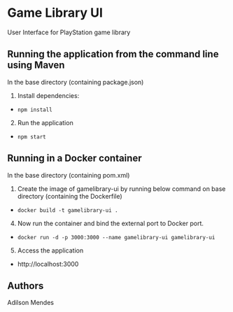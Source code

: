# Game Library UI

User Interface for PlayStation game library 

## Running the application from the command line using Maven

In the base directory (containing package.json)
1. Install dependencies:
* `npm install`
2. Run the application
* `npm start`

## Running in a Docker container

In the base directory (containing pom.xml)

1. Create the image of gamelibrary-ui by running below command on base directory (containing the Dockerfile)
* `docker build -t gamelibrary-ui .`

4. Now run the container and bind the external port to Docker port.
* `docker run -d -p 3000:3000 --name gamelibrary-ui gamelibrary-ui`    

5. Access the application
* http://localhost:3000


## Authors
Adilson Mendes
